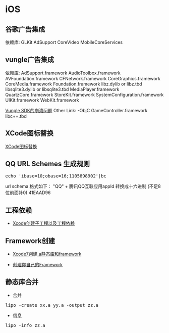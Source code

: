 # iOS

## 谷歌广告集成
依赖库:
GLKit 
AdSupport 
CoreVideo 
MobileCoreServices

## vungle广告集成
依赖库:
AdSupport.framework
AudioToolbox.framework
AVFoundation.framework
CFNetwork.framework
CoreGraphics.framework
CoreMedia.framework
Foundation.framework
libz.dylib or libz.tbd
libsqlite3.dylib or libsqlite3.tbd
MediaPlayer.framework
QuartzCore.framework
StoreKit.framework
SystemConfiguration.framework
UIKit.framework
WebKit.framework

[Vungle SDK的崩溃问题](http://www.jianshu.com/p/b824ed3e8ef5)
Other Link: -ObjC
GameController.framework
libc++.tbd







## XCode图标替换
[XCode图标替换](XCode图标替换.md)

## QQ URL Schemes 生成规则

<pre>echo 'ibase=10;obase=16;1105898902'|bc</pre>

url schema 格式如下：
"QQ" + 腾讯QQ互联应用appId 转换成十六进制 (不足8位前面补0)
41EAAD96


## 工程依赖

- [Xcode创建子工程以及工程依赖](http://www.jianshu.com/p/f2bc7d155a86)

## Framework创建

- [Xcode7创建.a静态库和framework](http://www.cnblogs.com/XYQ-208910/p/5157673.html)

- [创建你自己的Framework](http://www.cocoachina.com/ios/20150127/11022.html)

## 静态库合并
- 合并
<pre>
lipo -create xx.a yy.a -output zz.a
</pre>

- 信息
<pre>
lipo -info zz.a
</pre>
